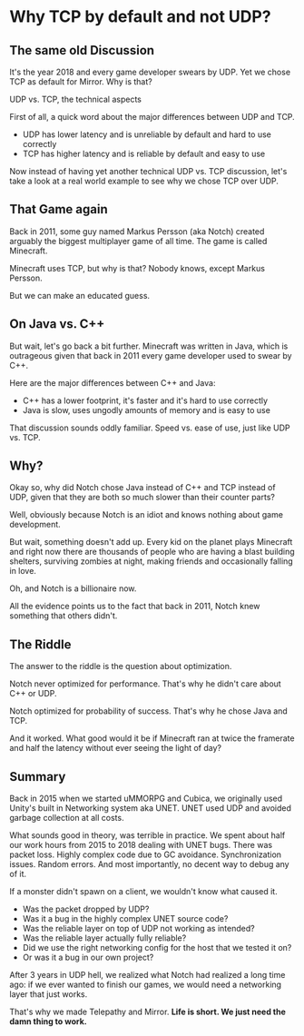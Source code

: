 # Why TCP by default and not UDP?

## The same old Discussion

It's the year 2018 and every game developer swears by UDP. Yet we chose TCP as default for Mirror. Why is that?

UDP vs. TCP, the technical aspects

First of all, a quick word about the major differences between UDP and TCP.

-   UDP has lower latency and is unreliable by default and hard to use correctly
-   TCP has higher latency and is reliable by default and easy to use

Now instead of having yet another technical UDP vs. TCP discussion, let's take a look at a real world example to see why we chose TCP over UDP.

## That Game again

Back in 2011, some guy named Markus Persson (aka Notch) created arguably the biggest multiplayer game of all time. The game is called Minecraft.

Minecraft uses TCP, but why is that? Nobody knows, except Markus Persson.

But we can make an educated guess.

## On Java vs. C++

But wait, let's go back a bit further. Minecraft was written in Java, which is outrageous given that back in 2011 every game developer used to swear by C++.

Here are the major differences between C++ and Java:

-   C++ has a lower footprint, it's faster and it's hard to use correctly
-   Java is slow, uses ungodly amounts of memory and is easy to use

That discussion sounds oddly familiar. Speed vs. ease of use, just like UDP vs. TCP.

## Why?

Okay so, why did Notch chose Java instead of C++ and TCP instead of UDP, given that they are both so much slower than their counter parts?

Well, obviously because Notch is an idiot and knows nothing about game development.

But wait, something doesn't add up. Every kid on the planet plays Minecraft and right now there are thousands of people who are having a blast building shelters, surviving zombies at night, making friends and occasionally falling in love.

Oh, and Notch is a billionaire now.

All the evidence points us to the fact that back in 2011, Notch knew something that others didn't.

## The Riddle

The answer to the riddle is the question about optimization.

Notch never optimized for performance. That's why he didn't care about C++ or UDP.

Notch optimized for probability of success. That's why he chose Java and TCP.

And it worked. What good would it be if Minecraft ran at twice the framerate and half the latency without ever seeing the light of day?

## Summary

Back in 2015 when we started uMMORPG and Cubica, we originally used Unity's built in Networking system aka UNET. UNET used UDP and avoided garbage collection at all costs.

What sounds good in theory, was terrible in practice. We spent about half our work hours from 2015 to 2018 dealing with UNET bugs. There was packet loss. Highly complex code due to GC avoidance. Synchronization issues. Random errors. And most importantly, no decent way to debug any of it.

If a monster didn't spawn on a client, we wouldn't know what caused it.

-   Was the packet dropped by UDP?
-   Was it a bug in the highly complex UNET source code?
-   Was the reliable layer on top of UDP not working as intended?
-   Was the reliable layer actually fully reliable?
-   Did we use the right networking config for the host that we tested it on?
-   Or was it a bug in our own project?

After 3 years in UDP hell, we realized what Notch had realized a long time ago: if we ever wanted to finish our games, we would need a networking layer that just works.

That's why we made Telepathy and Mirror. **Life is short. We just need the damn thing to work.**
